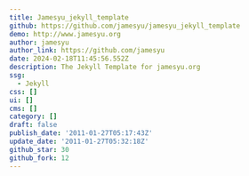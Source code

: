 ```yaml
---
title: Jamesyu_jekyll_template
github: https://github.com/jamesyu/jamesyu_jekyll_template
demo: http://www.jamesyu.org
author: jamesyu
author_link: https://github.com/jamesyu
date: 2024-02-18T11:45:56.552Z
description: The Jekyll Template for jamesyu.org
ssg:
  - Jekyll
css: []
ui: []
cms: []
category: []
draft: false
publish_date: '2011-01-27T05:17:43Z'
update_date: '2011-01-27T05:32:18Z'
github_star: 30
github_fork: 12
---
```

